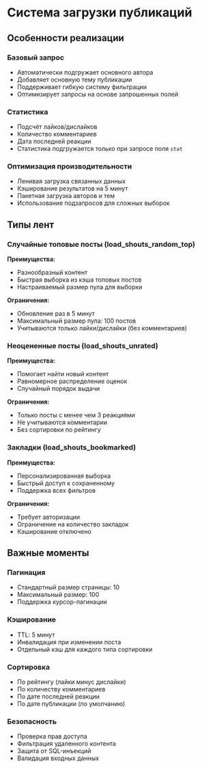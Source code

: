 # Система загрузки публикаций

## Особенности реализации

### Базовый запрос
- Автоматически подгружает основного автора
- Добавляет основную тему публикации
- Поддерживает гибкую систему фильтрации
- Оптимизирует запросы на основе запрошенных полей

### Статистика
- Подсчёт лайков/дислайков
- Количество комментариев
- Дата последней реакции
- Статистика подгружается только при запросе поля `stat`

### Оптимизация производительности
- Ленивая загрузка связанных данных
- Кэширование результатов на 5 минут
- Пакетная загрузка авторов и тем
- Использование подзапросов для сложных выборок

## Типы лент

### Случайные топовые посты (load_shouts_random_top)
**Преимущества:**
- Разнообразный контент
- Быстрая выборка из кэша топовых постов
- Настраиваемый размер пула для выборки

**Ограничения:**
- Обновление раз в 5 минут
- Максимальный размер пула: 100 постов
- Учитываются только лайки/дислайки (без комментариев)

### Неоцененные посты (load_shouts_unrated)
**Преимущества:**
- Помогает найти новый контент
- Равномерное распределение оценок
- Случайный порядок выдачи

**Ограничения:**
- Только посты с менее чем 3 реакциями
- Не учитываются комментарии
- Без сортировки по рейтингу

### Закладки (load_shouts_bookmarked)
**Преимущества:**
- Персонализированная выборка
- Быстрый доступ к сохраненному
- Поддержка всех фильтров

**Ограничения:**
- Требует авторизации
- Ограничение на количество закладок
- Кэширование отключено

## Важные моменты

### Пагинация
- Стандартный размер страницы: 10
- Максимальный размер: 100
- Поддержка курсор-пагинации

### Кэширование
- TTL: 5 минут
- Инвалидация при изменении поста
- Отдельный кэш для каждого типа сортировки

### Сортировка
- По рейтингу (лайки минус дислайки)
- По количеству комментариев
- По дате последней реакции
- По дате публикации (по умолчанию)

### Безопасность
- Проверка прав доступа
- Фильтрация удаленного контента
- Защита от SQL-инъекций
- Валидация входных данных